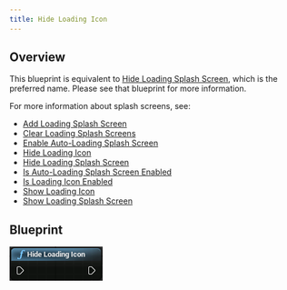 ```yaml
---
title: Hide Loading Icon
---
```

## Overview

This blueprint is equivalent to [Hide Loading Splash Screen](/documentation/unreal/latest/concepts/unreal-blueprints-hide-loading-splash-screen/), which is the preferred name. Please see that blueprint for more information.

For more information about splash screens, see:

* [Add Loading Splash Screen](/documentation/unreal/latest/concepts/unreal-blueprints-add-loading-splash-screen/ "Adds a splash screen with parameters to the application.")
* [Clear Loading Splash Screens](/documentation/unreal/latest/concepts/unreal-blueprints-clear-loading-splash-screen/ "Removes all splash screens from the application.")
* [Enable Auto-Loading Splash Screen](/documentation/unreal/latest/concepts/unreal-blueprints-enable-auto-loading-splash-screen/ "Enables/disables the splash screen to be automatically shown when loading a new level.")
* [Hide Loading Icon](/documentation/unreal/latest/concepts/unreal-blueprints-hide-loading-icon/)
* [Hide Loading Splash Screen](/documentation/unreal/latest/concepts/unreal-blueprints-hide-loading-splash-screen/)
* [Is Auto-Loading Splash Screen Enabled](/documentation/unreal/latest/concepts/unreal-blueprints-is-auto-loading-splash-screen-enabled/ "Determines whether or not splash screens are automatically displayed when the user transitions to a new level.")
* [Is Loading Icon Enabled](/documentation/unreal/latest/concepts/unreal-blueprints-is-loading-icon-enabled/)
* [Show Loading Icon](/documentation/unreal/latest/concepts/unreal-blueprints-show-loading-icon/ "Immediately displays a specified defined texture as a splash screen.")
* [Show Loading Splash Screen](/documentation/unreal/latest/concepts/unreal-blueprints-show-loading-splash-screen/ "Immediately displays the currently defined splash screen.")
## Blueprint

![](/images/documentation-unreal-latest-concepts-unreal-blueprints-hide-loading-icon-0.png)  
